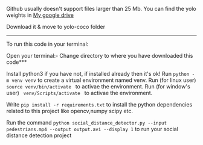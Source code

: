 Github usually doesn't support files larger than 25 Mb. You can find the yolo weights in [My google drive](https://drive.google.com/file/d/1QrGGrZl-K2z9IH410o9oeGvbKdIDjGIS/view?usp=sharing) 

Download it & move to yolo-coco folder

**************************************************************************************************************************

To run this code in your terminal:

Open your terminal:-
Change directory to where you have downloaded this code***

Install python3 if you have not, if installed already then it's ok!
Run  ` python -m venv venv `  to create a virtual environment named venv.
Run (for linux user)  `  source venv/bin/activate  `  to activae the environment.
Run (for window's user)  `  venv/Scripts/activate  `  to activae the environment.

Write  ` pip install -r requirements.txt `  to install the python dependencies related to this project like opencv,numpy scipy etc.

Run the command  ` python social_distance_detector.py --input pedestrians.mp4 --output output.avi --display 1 `
to run your social distance detection project
